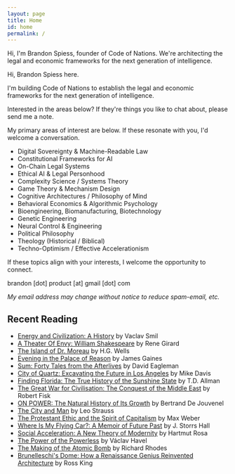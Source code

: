 ```yaml
---
layout: page
title: Home
id: home
permalink: /
---
```


Hi, I'm Brandon Spiess, founder of Code of Nations. We're architecting the legal and economic frameworks for the next generation of intelligence.

Hi, Brandon Spiess here.

I'm building Code of Nations to establish the legal and economic frameworks for the next generation of intelligence.

Interested in the areas below? If they're things you like to chat about, please send me a note.

My primary areas of interest are below. If these resonate with you, I'd welcome a conversation.

- Digital Sovereignty & Machine-Readable Law
- Constitutional Frameworks for AI
- On-Chain Legal Systems
- Ethical AI & Legal Personhood
- Complexity Science / Systems Theory
- Game Theory & Mechanism Design
- Cognitive Architectures / Philosophy of Mind
- Behavioral Economics & Algorithmic Psychology
- Bioengineering, Biomanufacturing, Biotechnology
- Genetic Engineering
- Neural Control & Engineering
- Political Philosophy
- Theology (Historical / Biblical)
- Techno-Optimism / Effective Accelerationism

If these topics align with your interests, I welcome the opportunity to connect.

brandon [dot] product [at] gmail [dot] com

*My email address may change without notice to reduce spam-email, etc.*

## Recent Reading

- [Energy and Civilization: A History](https://a.co/d/dztFJca) by Vaclav Smil
- [A Theater Of Envy: William Shakespeare](https://a.co/d/3ReJnCv) by Rene Girard
- [The Island of Dr. Moreau](https://a.co/d/3YolLIb) by H.G. Wells
- [Evening in the Palace of Reason](https://a.co/d/89bwxKK) by James Gaines
- [Sum: Forty Tales from the Afterlives](https://a.co/d/hFKBuSi) by David Eagleman
- [City of Quartz: Excavating the Future in Los Angeles](https://a.co/d/c56gseN) by Mike Davis
- [Finding Florida: The True History of the Sunshine State](https://a.co/d/3Z9vq4D) by T.D. Allman
- [The Great War for Civilisation: The Conquest of the Middle East](https://a.co/d/iyHq3Hp) by Robert Fisk
- [ON POWER: The Natural History of Its Growth](https://a.co/d/6Y0EBXa) by Bertrand De Jouvenel
- [The City and Man](https://a.co/d/42JX7VO) by Leo Strauss
- [The Protestant Ethic and the Spirit of Capitalism](https://a.co/d/irsvm7X) by Max Weber
- [Where Is My Flying Car?: A Memoir of Future Past](https://www.goodreads.com/en/book/show/42036377) by J. Storrs Hall
- [Social Acceleration: A New Theory of Modernity](https://a.co/d/gbMQN1e) by Hartmut Rosa
- [The Power of the Powerless](https://a.co/d/5t0mluD) by Václav Havel
- [The Making of the Atomic Bomb](https://a.co/d/jjXpvvs) by Richard Rhodes
- [Brunelleschi's Dome: How a Renaissance Genius Reinvented Architecture](https://a.co/d/7lpw4bx) by Ross King



<style>
  .wrapper {
    max-width: 46em;
  }
</style>
